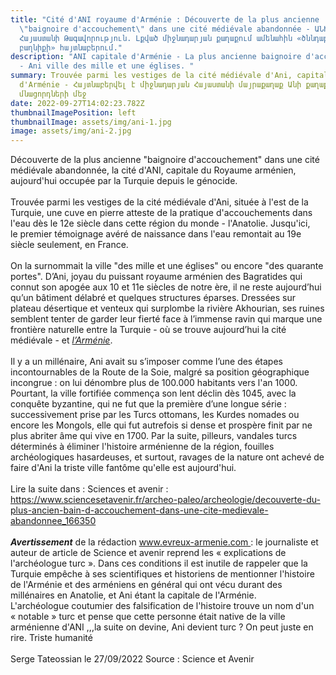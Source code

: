 ```yaml
---
title: "Cité d'ANI royaume d'Arménie : Découverte de la plus ancienne
  \"baignoire d'accouchement\" dans une cité médiévale abandonnée - ԱՆԻ քաղաք
  Հայաստանի Թագավորություն. Լքված միջնադարյան քաղաքում ամենահին «ծննդաբերական
  բաղնիքի» հայտնաբերում."
description: "ANI capitale d'Arménie - La plus ancienne baignoire d'accouchement
  - Ani ville des mille et une églises. "
summary: Trouvée parmi les vestiges de la cité médiévale d'Ani, capitale
  d'Arménie - Հայտնաբերվել է միջնադարյան Հայաստանի մայրաքաղաք Անի քաղաքի
  մնացորդների մեջ
date: 2022-09-27T14:02:23.782Z
thumbnailImagePosition: left
thumbnailImage: assets/img/ani-1.jpg
image: assets/img/ani-2.jpg
---
```

Découverte de la plus ancienne "baignoire d'accouchement" dans une cité médiévale abandonnée, la cité d'ANI, capitale du Royaume arménien, aujourd'hui occupée par la Turquie depuis le génocide.\
\
Trouvée parmi les vestiges de la cité médiévale d'Ani, située à l'est de la Turquie, une cuve en pierre atteste de la pratique d'accouchements dans l'eau dès le 12e siècle dans cette région du monde - l'Anatolie. Jusqu'ici, le premier témoignage avéré de naissance dans l'eau remontait au 19e siècle seulement, en France.\
\
On la surnommait la ville "des mille et une églises" ou encore "des quarante portes". D’Ani, joyau du puissant royaume arménien des Bagratides qui connut son apogée aux 10 et 11e siècles de notre ère, il ne reste aujourd’hui qu’un bâtiment délabré et quelques structures éparses. Dressées sur plateau désertique et venteux qui surplombe la rivière Akhourian, ses ruines semblent tenter de garder leur fierté face à l’immense ravin qui marque une frontière naturelle entre la Turquie - où se trouve aujourd’hui la cité médiévale - et *[l’Arménie](https://www.sciencesetavenir.fr/archeo-paleo/etude-d-un-site-paleochretien-en-armenie_21281)*.\
\
Il y a un millénaire, Ani avait su s’imposer comme l’une des étapes incontournables de la Route de la Soie, malgré sa position géographique incongrue : on lui dénombre plus de 100.000 habitants vers l'an 1000. Pourtant, la ville fortifiée commença son lent déclin dès 1045, avec la conquête byzantine, qui ne fut que la première d’une longue série : successivement prise par les Turcs ottomans, les Kurdes nomades ou encore les Mongols, elle qui fut autrefois si dense et prospère finit par ne plus abriter âme qui vive en 1700. Par la suite, pilleurs, vandales turcs déterminés à éliminer l'histoire arménienne de la région, fouilles archéologiques hasardeuses, et surtout, ravages de la nature ont achevé de faire d'Ani la triste ville fantôme qu'elle est aujourd'hui.\
\
Lire la suite dans : Sciences et avenir :\
<https://www.sciencesetavenir.fr/archeo-paleo/archeologie/decouverte-du-plus-ancien-bain-d-accouchement-dans-une-cite-medievale-abandonnee_166350>\
\
***Avertissement*** de la rédaction www.evreux-armenie.com : le journaliste et auteur de article de Science et avenir reprend les « explications de l'archéologue turc ». Dans ces conditions il est inutile de rappeler que la Turquie empêche à ses scientifiques et historiens de mentionner l'histoire de l'Arménie et des arméniens en général qui ont vécu durant des millénaires en Anatolie, et Ani étant la capitale de l'Arménie.\
L'archéologue coutumier des falsification de l'histoire trouve un nom d'un « notable » turc et pense que cette personne était native de la ville arménienne d'ANI ,,,la suite on devine, Ani devient turc ? On peut juste en rire. Triste humanité\
\
Serge Tateossian le 27/09/2022 Source : Science et Avenir